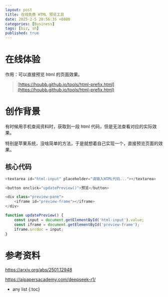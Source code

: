```yaml
---
layout: post
title: 在线免费 HTML 预览工具
date: 2025-2-5 20:56:35 +0800
categories: [Business]
tags: [biz, sh]
published: true
---
```


# 在线体验

作用：可以直接预览 html 的页面效果。

> [https://houbb.github.io/tools/html-prefix.html](https://houbb.github.io/tools/html-prefix.html)

# 创作背景

有时候用手机查阅资料时，获取到一段 html 代码，但是无法查看对应的实际效果。

特别是苹果系统，没啥简单的方法，于是就想着自己实现一个，直接预览页面的效果。

## 核心代码

```js
<textarea id="html-input" placeholder="请输入HTML代码..."></textarea>

<button onclick="updatePreview()">预览</button>

<div class="preview-pane">
    <iframe id="preview-frame"></iframe>
</div>

function updatePreview() {
    const input = document.getElementById('html-input').value;
    const iframe = document.getElementById('preview-frame');
    iframe.srcdoc = input;
}
```

# 参考资料

https://arxiv.org/abs/2501.12948

https://aipapersacademy.com/deepseek-r1/

* any list
{:toc}